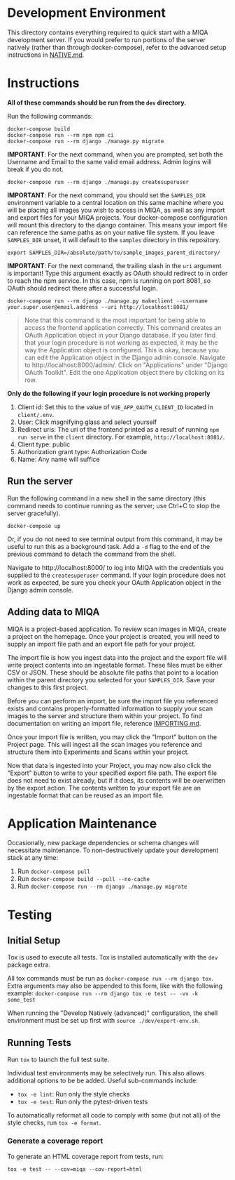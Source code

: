 # Development Environment
This directory contains everything required to quick start with a MIQA development server. If you would prefer to run portions of the server natively (rather than through docker-compose), refer to the advanced setup instructions in [NATIVE.md](NATIVE.md).

# Instructions
**All of these commands should be run from the `dev` directory.**

Run the following commands:
```
docker-compose build
docker-compose run --rm npm npm ci
docker-compose run --rm django ./manage.py migrate
```

**IMPORTANT**: For the next command, when you are prompted, set both the Username and Email to the same valid email address. Admin logins will break if you do not.
```
docker-compose run --rm django ./manage.py createsuperuser
```

**IMPORTANT**: For the next command, you should set the `SAMPLES_DIR` environment variable to a central location on this same machine where you will be placing all images you wish to access in MIQA, as well as any import and export files for your MIQA projects. Your docker-compose configuration will mount this directory to the django container. This means your import file can reference the same paths as on your native file system.
If you leave `SAMPLES_DIR` unset, it will default to the `samples` directory in this repository.
```
export SAMPLES_DIR=/absolute/path/to/sample_images_parent_directory/
```

**IMPORTANT**: For the next command, the trailing slash in the `uri` argument is important! Type this argument exactly as OAuth should redirect to in order to reach the npm service. In this case, npm is running on port 8081, so OAuth should redirect there after a successful login.
```
docker-compose run --rm django ./manage.py makeclient --username your.super.user@email.address --uri http://localhost:8081/
```
> Note that this command is the most important for being able to access the frontend application correctly. This command creates an OAuth Application object in your Django database. If you later find that your login procedure is not working as expected, it may be the way the Application object is configured. This is okay, because you can edit the Application object in the Django admin console. Navigate to http://localhost:8000/admin/. Click on "Applications" under "Django OAuth Toolkit". Edit the one Application object there by clicking on its row.

   **Only do the following if your login procedure is not working properly**
   1. Client id: Set this to the value of `VUE_APP_OAUTH_CLIENT_ID` located in `client/.env`.
   2. User: Click magnifying glass and select yourself
   3. Redirect uris: The uri of the frontend printed as a result of running `npm run serve` in the `client` directory. For example, `http://localhost:8081/`.
   4. Client type: public
   5. Authorization grant type: Authorization Code
   6. Name: Any name will suffice


## Run the server
Run the following command in a new shell in the same directory (this command needs to continue running as the server; use Ctrl+C to stop the server gracefully).
```
docker-compose up
```
Or, if you do not need to see terminal output from this command, it may be useful to run this as a background task. Add a `-d` flag to the end of the previous command to detach the command from the shell.

Navigate to http://localhost:8000/ to log into MIQA with the credentials you supplied to the `createsuperuser` command. If your login procedure does not work as expected, be sure you check your OAuth Application object in the Django admin console.


## Adding data to MIQA
MIQA is a project-based application. To review scan images in MIQA, create a project on the homepage. Once your project is created, you will need to supply an import file path and an export file path for your project.

The import file is how you ingest data into the project and the export file will write project contents into an ingestable format. These files must be either CSV or JSON. These should be absolute file paths that point to a location within the parent directory you selected for your `SAMPLES_DIR`. Save your changes to this first project.

Before you can perform an import, be sure the import file you referenced exists and contains properly-formatted information to supply your scan images to the server and structure them within your project. To find documentation on writing an import file, reference [IMPORTING.md](../IMPORTING.md).

Once your import file is written, you may click the "Import" button on the Project page. This will ingest all the scan images you reference and structure them into Experiments and Scans within your project.

Now that data is ingested into your Project, you may now also click the "Export" button to write to your specified export file path. The export file does not need to exist already, but if it does, its contents will be overwritten by the export action. The contents written to your export file are an ingestable format that can be reused as an import file.


# Application Maintenance
Occasionally, new package dependencies or schema changes will necessitate
maintenance. To non-destructively update your development stack at any time:
1. Run `docker-compose pull`
2. Run `docker-compose build --pull --no-cache`
3. Run `docker-compose run --rm django ./manage.py migrate`


# Testing
## Initial Setup
Tox is used to execute all tests. Tox is installed automatically with the `dev` package extra.

All tox commands must be run as `docker-compose run --rm django tox`. Extra arguments may also be appended to this form, like with the following example: `docker-compose run --rm django tox -e test -- -vv -k some_test`

When running the "Develop Natively (advanced)" configuration, the shell environment
must be set up first with `source ./dev/export-env.sh`.

## Running Tests
Run `tox` to launch the full test suite.

Individual test environments may be selectively run.
This also allows additional options to be be added.
Useful sub-commands include:
* `tox -e lint`: Run only the style checks
* `tox -e test`: Run only the pytest-driven tests

To automatically reformat all code to comply with
some (but not all) of the style checks, run `tox -e format`.

### Generate a coverage report

To generate an HTML coverage report from tests, run:

`tox -e test -- --cov=miqa --cov-report=html`
